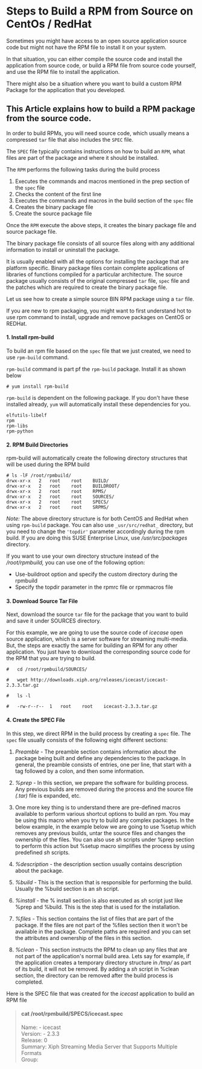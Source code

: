 # Steps to Build a RPM from Source on CentOs / RedHat
Sometimes you might have access to an open source application source code but might not have the RPM file to install it on your system.

In that situation, you can either compile the source code and install the application from source code, or build a RPM file from source code yourself, and use the RPM file to install the application.

There might also be a situation where you want to build a custom RPM Package for the application that you developed.

## This Article explains how to build a RPM package from the source code.

In order to build RPMs, you will need source code, which usually means a compressed `tar` file that also includes the `SPEC` file.

The `SPEC` file typically contains instructions on how to build an `RPM`, what files are part of the package and where it should be installed.

The `RPM` performs the following tasks during the build process

1.	Executes the commands and macros mentioned in the prep section of the `spec` file
2.	Checks the content of the first line
3.	Executes the commands and macros in the build section of the `spec` file
4.	Creates the binary package file
5.	Create the source package file

Once the `RPM` execute the above steps, it creates the binary package file and source package file.

The binary package file consists of all source files along with any additional information to install or uninstall the package.

It is usually enabled with all the options for installing the package that are platform specific.  Binary package files contain complete applications of libraries of functions compiled for a particular architecture.  The source package usually consists of the original compressed `tar` file, `spec` file and the patches which are required to create the binary package file.

Let us see how to create a simple source BIN RPM package using a `tar` file.

If you are new to rpm packaging, you might want to first understand hot to use rpm command to install, upgrade and remove packages on CentOS or REDHat.

#### 1.	Install rpm-build 

To build an rpm file based on the `spec` file that we just created, we need to use `rpm-build` command.

`rpm-build` command is part pf the `rpm-build` package.  Install it as shown below

```
# yum install rpm-build
```

`rpm-build` is dependent on the following package.  If you don't have these installed already, `yum` will automatically install these dependencies for you.

```
elfutils-libelf
rpm
rpm-libs
rpm-python
```
#### 2.	RPM Build Directories		

rpm-build will automatically create the following directory structures that will be used during the RPM build

```
# ls -lF /root/rpmbuild/
drwx-xr-x	2	root	root	BUILD/
drwx-xr-x	2	root	root	BUILDROOT/
drwx-xr-x	2	root	root	RPMS/
drwx-xr-x	2	root	root	SOURCES/
drwx-xr-x	2	root	root	SPECS/
drwx-xr-x	2	root	root	SRPMS/
```
_Note:_ The above directory structure is for both CentOS and RedHat when using `rpm-build` package.  You can also use `_usr/src/redhat_` directory, but you need to change the `'topdir'` parameter accordingly during the rpm build.  If you are doing this SUSE Enterprise Linux, use _/usr/src/packages_ directory.

If you want to use your own directory structure instead of the _/root/rpmbuild,_ you can use one of the following option:
-	Use-buildroot option and specify the custom directory during the rpmbuild
-	Specify the topdir parameter in the rpmrc file or rpmmacros file

#### 3.	Download Source Tar File

Next, download the source `tar` file for the package that you want to build and save it under SOURCES directory.

For this example, we are going to use the source code of _icecase_ open source application, which is a server software for streaming multi-media.  But, the steps are exactly the same for building an RPM for any other application.  You just have to download the corresponding source code for the RPM that you are trying to build.

```
#	cd /root/rpmbuild/SOURCES/

#	wget http://downloads.xiph.org/releases/icecast/icecast-2.3.3.tar.gz

#	ls -l

#	-rw-r--r--	1	root	root	icecast-2.3.3.tar.gz
```
#### 4.	Create the SPEC File

In this step, we direct RPM in the build process by creating a `spec` file.  The `spec` file usually consists of the following eight different sections:

1.	_Preamble -_ The preamble section contains information about the package being built and define any dependencies to the package.  In general, the preamble consists of entries, one per line, that start with a tag followed by a colon, and then some information.

2.	_%prep -_ In this section, we prepare the software for building process.  Any previous builds are removed during the process and the source file _(.tar)_ file is expanded, etc.

3.	One more key thing is to understand there are pre-defined macros available to perform various shortcut options to build an rpm.  You may be using this macro when you try to build any complex packages.  In the below example, in the example below we are going to use %setup which removes any previous builds, untar the source files and changes the ownership of the files.  You can also use _sh_ scripts under %prep section to perform this action but %setup macro simplifies the process by using predefined _sh_ scripts.

4.	_%description -_ the description section usually contains description about the package.

5.	_%build -_ This is the section that is responsible for performing the build.  
Usually the %build section is an _sh_ script.

6.	_%install -_ the % install section is also executed as _sh_ script just like %prep and %build.  This is the step that is used for the installation.

7.	_%files -_ This section contains the list of files that are part of the package.  If the files are not part of the %files section then it won't be available in the package.  Complete paths are required and you can set the attributes and ownership of the files in this section.

8.	_%clean -_ This section instructs the RPM to clean up any files that are not part of the application's normal build area.  Lets say for example, if the application creates a temporary directory structure in _/tmp/_ as part of its build, it will not be removed. By adding a _sh_ script in %clean section, the directory can be removed after the build process is completed.

Here is the SPEC file that was created for the _icecast_ application to build an RPM file
>#### cat /root/rpmbuild/SPECS/icecast.spec
>Name:		- 	icecast  
>Version:	- 	2.3.3  
>Release:	0  
>Summary:	Xiph Streaming Media Server that Supports Multiple Formats  
>Group:


















































































